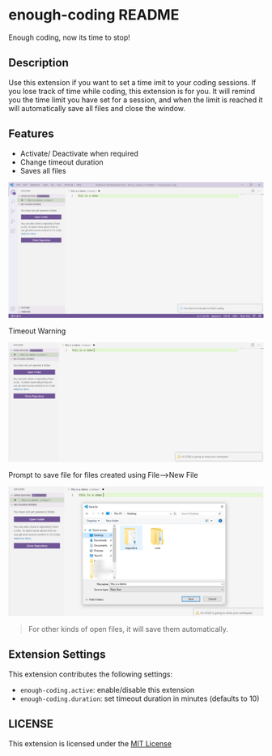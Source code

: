 # enough-coding README

Enough coding, now its time to stop!

## Description

Use this extension if you want to set a time imit to your coding sessions. If you lose track of time while coding, this extension is for you. It will remind you the time limit you have set for a session, and when the limit is reached it will automatically save all files and close the window.

## Features

* Activate/ Deactivate when required
* Change timeout duration 
* Saves all files 

![Extension Info](./images/ss.PNG)

Timeout Warning 

![After Timeout](./images/ss2.PNG) 

Prompt to save file for files created using File-->New File

![New File](./images/ss3.png) 

> For other kinds of open files, it will save them automatically.


## Extension Settings



This extension contributes the following settings:

* `enough-coding.active`: enable/disable this extension
* `enough-coding.duration`: set timeout duration in minutes (defaults to 10)

## LICENSE
This extension is licensed under the [MIT License](LICENSE)

